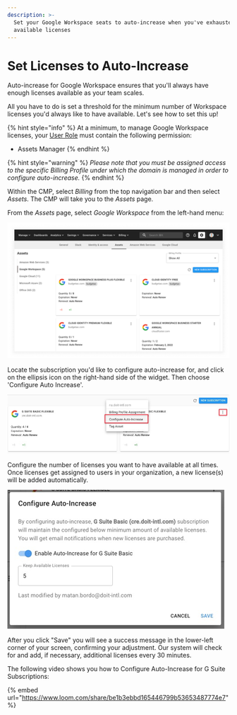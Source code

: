 ```yaml
---
description: >-
  Set your Google Workspace seats to auto-increase when you've exhausted all
  available licenses
---
```


# Set Licenses to Auto-Increase

Auto-increase for Google Workspace ensures that you'll always have enough licenses available as your team scales.

All you have to do is set a threshold for the minimum number of Workspace licenses you'd always like to have available. Let's see how to set this up!

{% hint style="info" %}
At a minimum, to manage Google Workspace licenses, your [User Role](../user-management/manage-roles.md) must contain the following permission:

* Assets Manager
{% endhint %}

{% hint style="warning" %}
_Please note that you must be assigned access to the specific Billing Profile under which the domain is managed in order to configure auto-increase._
{% endhint %}

Within the CMP, select _Billing_ from the top navigation bar and then select _Assets_. The CMP will take you to the _Assets_ page.

From the _Assets_ page, select _Google Workspace_ from the left-hand menu:

![A screenshot showing the Google Workspace screen](../.gitbook/assets/cmp-assets-google-workspace-screen.png)

Locate the subscription you'd like to configure auto-increase for, and click on the ellipsis icon on the right-hand side of the widget. Then choose 'Configure Auto Increase'.

![A screenshot showing the Configure Auto-Increase option](../.gitbook/assets/cmp-configure-auto-increase-option.png)

Configure the number of licenses you want to have available at all times. Once licenses get assigned to users in your organization, a new license(s) will be added automatically.

![A screenshot showing the Configure Auto-Increase modal dialog](../.gitbook/assets/cmp-configure-auto-increase-dialog.png)

After you click "Save" you will see a success message in the lower-left corner of your screen, confirming your adjustment. Our system will check for and add, if necessary, additional licenses every 30 minutes.

The following video shows you how to Configure Auto-Increase for G Suite Subscriptions:

{% embed url="https://www.loom.com/share/be1b3ebbd165446799b53653487774e7" %}
